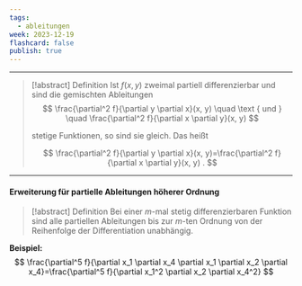 ```yaml
---
tags:
  - ableitungen
week: 2023-12-19
flashcard: false
publish: true
---
```

***

> [!abstract] Definition 
> Ist $f(x, y)$ zweimal partiell differenzierbar und sind die gemischten Ableitungen
> $$
> \frac{\partial^2 f}{\partial y \partial x}(x, y) \quad \text { und } \quad \frac{\partial^2 f}{\partial x \partial y}(x, y)
> $$
> 
> stetige Funktionen, so sind sie gleich. Das heißt
> 
> $$
> \frac{\partial^2 f}{\partial y \partial x}(x, y)=\frac{\partial^2 f}{\partial x \partial y}(x, y) .
> $$

***
#### Erweiterung für partielle Ableitungen höherer Ordnung

> [!abstract] Definition 
> Bei einer $m$-mal stetig differenzierbaren Funktion sind alle partiellen Ableitungen bis zur $m$-ten Ordnung von der Reihenfolge der Differentiation unabhängig.

**Beispiel:**
$$
\frac{\partial^5 f}{\partial x_1 \partial x_4 \partial x_1 \partial x_2 \partial x_4}=\frac{\partial^5 f}{\partial x_1^2 \partial x_2 \partial x_4^2}
$$

